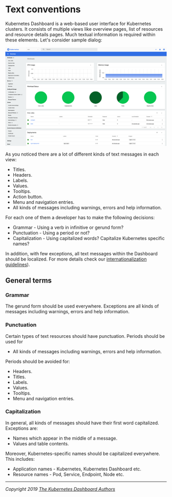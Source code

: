 # Text conventions

Kubernetes Dashboard is a web-based user interface for Kubernetes clusters. It consists of multiple views like overview pages, list of resources and resource details pages. Much textual information is required within these elements. Let's consider sample dialog:

![Dashboard UI workloads page](../images/dashboard-ui.png)

As you noticed there are a lot of different kinds of text messages in each view:

* Titles.
* Headers.
* Labels.
* Values.
* Tooltips.
* Action button.
* Menu and navigation entries.
* All kinds of messages including warnings, errors and help information.

For each one of them a developer has to make the following decisions:

* Grammar - Using a verb in infinitive or gerund form?
* Punctuation - Using a period or not?
* Capitalization - Using capitalized words? Capitalize Kubernetes specific names?

In addition, with few exceptions, all text messages within the Dashboard should be localized. For more details check our [internationalization guidelines](internationalization.md)).

## General terms

### Grammar

The gerund form should be used everywhere. Exceptions are all kinds of messages including warnings, errors and help information.

### Punctuation

Certain types of text resources should have punctuation. Periods should be used for

* All kinds of messages including warnings, errors and help information.

Periods should be avoided for:

* Headers.
* Titles.
* Labels.
* Values.
* Tooltips.
* Menu and navigation entries.

### Capitalization

In general, all kinds of messages should have their first word capitalized. Exceptions are:

* Names which appear in the middle of a message.
* Values and table contents.

Moreover, Kubernetes-specific names should be capitalized everywhere. This includes:

* Application names - Kubernetes, Kubernetes Dashboard etc.
* Resource names - Pod, Service, Endpoint, Node etc.

----
_Copyright 2019 [The Kubernetes Dashboard Authors](https://github.com/ogsyoo/dashboard/v2/graphs/contributors)_
